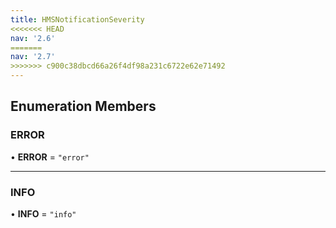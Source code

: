 ```yaml
---
title: HMSNotificationSeverity
<<<<<<< HEAD
nav: '2.6'
=======
nav: '2.7'
>>>>>>> c900c38dbcd66a26f4df98a231c6722e62e71492
---
```


## Enumeration Members

### ERROR

• **ERROR** = `"error"`

---

### INFO

• **INFO** = `"info"`
